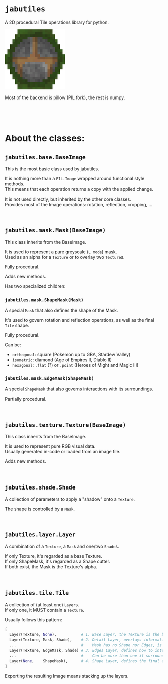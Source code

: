 # `jabutiles`
A 2D procedural Tile operations library for python.

![Jabutiles Logo](docs/imgs/logo.png)

Most of the backend is pillow (PIL fork), the rest is numpy.

<br> <br> <br>



# About the classes:

## `jabutiles.base.BaseImage`

This is the most basic class used by jabutiles.

It is nothing more than a `PIL.Image` wrapped around functional style methods.  
This means that each operation returns a copy with the applied change.

It is not used directly, but inherited by the other core classes.  
Provides most of the Image operations: rotation, reflection, cropping, ...

<br>



## `jabutiles.mask.Mask(BaseImage)`

This class inherits from the BaseImage.

It is used to represent a pure greyscale (`L mode`) mask.  
Used as an alpha for a `Texture` or to overlay two `Texture`s.

Fully procedural.

Adds new methods.

Has two specialized children:



### `jabutiles.mask.ShapeMask(Mask)`

A special `Mask` that also defines the shape of the Mask.

It's used to govern rotation and reflection operations, as well as the final `Tile` shape.

Fully procedural.

Can be:
- `orthogonal`: square (Pokemon up to GBA, Stardew Valley)
- `isometric`: diamond (Age of Empires II, Diablo II)
- `hexagonal`: `.flat` (?) or `.point` (Heroes of Might and Magic III)



### `jabutiles.mask.EdgeMask(ShapeMask)`

A special `ShapeMask` that also governs interactions with its surroundings.

Partially procedural.

<br>



## `jabutiles.texture.Texture(BaseImage)`

This class inherits from the BaseImage.

It is used to represent pure RGB visual data.  
Usually generated in-code or loaded from an image file.

Adds new methods.

<br>



## `jabutiles.shade.Shade`

A collection of parameters to apply a "shadow" onto a `Texture`.

The shape is controlled by a `Mask`.

<br>



## `jabutiles.layer.Layer`

A combination of a `Texture`, a `Mask` and one/two `Shade`s.  

If only Texture, it's regarded as a base Texture.  
If only ShapeMask, it's regarded as a Shape cutter.  
If both exist, the Mask is the Texture's alpha.  

<br>



## `jabutiles.tile.Tile`

A collection of (at least one) `Layer`s.  
If only one, it MUST contain a `Texture`.

Usually follows this pattern:
```py
[
  Layer(Texture, None),           # 1. Base Layer, the Texture is the base
  Layer(Texture, Mask, Shade),    # 2. Detail Layer, overlays information
  ...                             #    Mask has no Shape nor Edges, is usually a pattern
  Layer(Texture, EdgeMask, Shade) # 3. Edges Layer, defines how to interact with neighbours
  ...                             #    Can be more than one if surrounded by different Textures
  Layer(None,    ShapeMask),      # 4. Shape Layer, defines the final appearance
]
```

Exporting the resulting Image means stacking up the layers.



